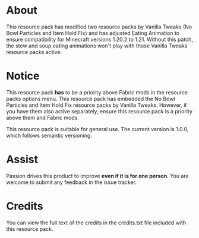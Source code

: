 # About
This resource pack has modified two resource packs by Vanilla Tweaks (No Bowl Particles and Item Hold Fix) and has adjusted Eating Animation to ensure compatibility for Minecraft versions 1.20.2 to 1.21. Without this patch, the stew and soup eating animations won't play with those Vanilla Tweaks resource packs active.
# Notice
This resource pack **has** to be a priority above Fabric mods in the resource packs options menu. This resource pack has embedded the No Bowl Particles and Item Hold Fix resource packs by Vanilla Tweaks. However, if you have them also active separately, ensure this resource pack is a priority above them and Fabric mods.

This resource pack is suitable for general use. The current version is 1.0.0, which follows semantic versioning.
# Assist
Passion drives this product to improve **even if it is for one person**. You are welcome to submit any feedback in the issue tracker.
# Credits
You can view the full text of the credits in the credits.txt file included with this resource pack.

